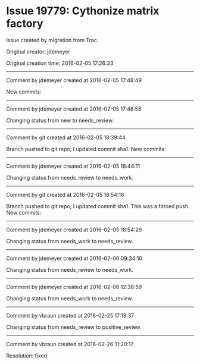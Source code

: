 # Issue 19779: Cythonize matrix factory

Issue created by migration from Trac.

Original creator: jdemeyer

Original creation time: 2016-02-05 17:26:33




---

Comment by jdemeyer created at 2016-02-05 17:48:49

New commits:


---

Comment by jdemeyer created at 2016-02-05 17:48:58

Changing status from new to needs_review.


---

Comment by git created at 2016-02-05 18:39:44

Branch pushed to git repo; I updated commit sha1. New commits:


---

Comment by jdemeyer created at 2016-02-05 18:44:11

Changing status from needs_review to needs_work.


---

Comment by git created at 2016-02-05 18:54:16

Branch pushed to git repo; I updated commit sha1. This was a forced push. New commits:


---

Comment by jdemeyer created at 2016-02-05 18:54:29

Changing status from needs_work to needs_review.


---

Comment by jdemeyer created at 2016-02-06 09:34:10

Changing status from needs_review to needs_work.


---

Comment by jdemeyer created at 2016-02-06 12:38:59

Changing status from needs_work to needs_review.


---

Comment by vbraun created at 2016-02-25 17:19:37

Changing status from needs_review to positive_review.


---

Comment by vbraun created at 2016-02-26 11:20:17

Resolution: fixed

